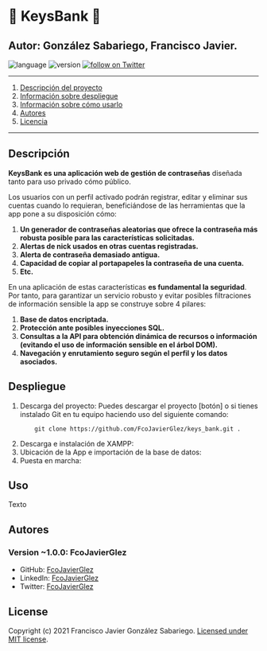 # :key: KeysBank :key:
## Autor: González Sabariego, Francisco Javier.

<div style="text-align: left;">
    <img src="https://img.shields.io/badge/PHP-7.4-9cf" alt="language">
    <img src="https://img.shields.io/badge/version-0.8.0-blue" alt="version">
    <a href="https://twitter.com/intent/follow?screen_name=Fco_Javier_Glez" target="_blank">
        <img src="https://img.shields.io/twitter/follow/Fco_Javier_Glez?style=social&logo=twitter" alt="follow on Twitter">
    </a>
</div>

---
1. [Descripción del proyecto](#descripción)
2. [Información sobre despliegue](#despliegue)
3. [Información sobre cómo usarlo](#cómo-usarlo)
4. [Autores](#autores)
5. [Licencia](#license)
---
## Descripción
**KeysBank es una aplicación web de gestión de contraseñas** diseñada tanto para uso privado cómo público.

Los usuarios con un perfil activado podrán registrar, editar y eliminar sus cuentas cuando lo requieran, beneficiándose de las herramientas que la app pone a su disposición cómo: 

1. **Un generador de contraseñas aleatorias que ofrece la contraseña más robusta posible para las características solicitadas.**
2. **Alertas de nick usados en otras cuentas registradas.**
3. **Alerta de contraseña demasiado antigua.**
4. **Capacidad de copiar al portapapeles la contraseña de una cuenta.**
5. **Etc.**

En una aplicación de estas características **es fundamental la seguridad**. Por tanto, para garantizar un servicio robusto y evitar posibles filtraciones de información sensible la app se construye sobre 4 pilares:
1. **Base de datos encriptada.**
2. **Protección ante posibles inyecciones SQL.**
3. **Consultas a la API para obtención dinámica de recursos o información (evitando el uso de información sensible en el árbol DOM).**
4. **Navegación y enrutamiento seguro según el perfil y los datos asociados.**


## Despliegue
1. Descarga del proyecto:
    Puedes descargar el proyecto [botón] o si tienes instalado Git en tu equipo haciendo uso del siguiente comando:
    ~~~
        git clone https://github.com/FcoJavierGlez/keys_bank.git .
    ~~~
2. Descarga e instalación de XAMPP:
3. Ubicación de la App e importación de la base de datos:
4. Puesta en marcha:

## Uso
Texto

## Autores
### Version ~1.0.0: FcoJavierGlez
- GitHub: [FcoJavierGlez](https://github.com/FcoJavierGlez)
- LinkedIn: [FcoJavierGlez](https://www.linkedin.com/in/francisco-javier-gonz%C3%A1lez-sabariego-51052a175/)
- Twitter: [FcoJavierGlez](https://twitter.com/Fco_Javier_Glez)

## License
Copyright (c) 2021 Francisco Javier González Sabariego. [Licensed under MIT license](https://github.com/FcoJavierGlez/keys_bank/blob/main/LICENSE).